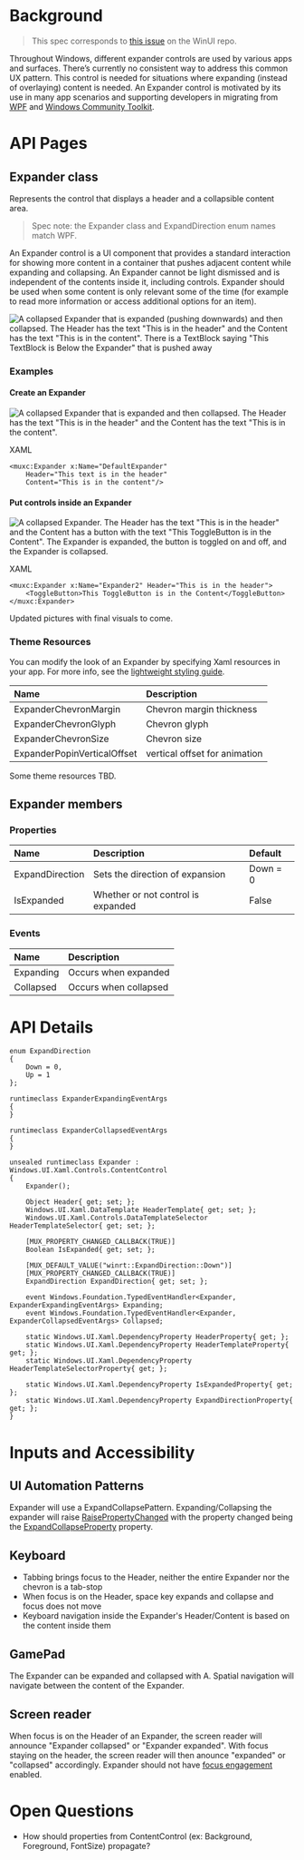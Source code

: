
# Background

 > This spec corresponds to [this issue](https://github.com/microsoft/microsoft-ui-xaml/issues/3279) on the WinUI repo. 

Throughout Windows, different expander controls are used by various apps and surfaces.
There’s currently no consistent way to address this common UX pattern.
This control is needed for situations where expanding (instead of overlaying) content is needed.
An Expander control is motivated by its use in many app scenarios and supporting developers in migrating from
[WPF](https://docs.microsoft.com/en-us/dotnet/desktop/wpf/controls/expander-overview?view=netframeworkdesktop-4.8)
and [Windows Community Toolkit](https://docs.microsoft.com/en-us/windows/communitytoolkit/controls/expander).  

# API Pages

## Expander class

Represents the control that displays a header and a collapsible content area.

> Spec note: the Expander class and ExpandDirection enum names match WPF.

An Expander control is a UI component that provides a standard interaction for
showing more content in a container that pushes adjacent content while expanding and collapsing.
An Expander cannot be light dismissed and is independent of the contents inside it, including controls.
Expander should be used when some content is only relevant some of the time (for example to
read more information or access additional options for an item). 

![A collapsed Expander that is expanded (pushing downwards) and then collapsed. The Header has the text "This is in the header" and the Content has the text "This is in the content". There is a TextBlock saying "This TextBlock is Below the Expander" that is pushed away](images/Expander_with_textblock.gif)

### Examples

#### Create an Expander

![A collapsed Expander that is expanded and then collapsed. The Header has the text "This is in the header" and the Content has the text "This is in the content".](images/Expander.gif)

XAML
~~~~
<muxc:Expander x:Name="DefaultExpander" 
    Header="This text is in the header" 
    Content="This is in the content"/>
~~~~

#### Put controls inside an Expander

![A collapsed Expander. The Header has the text "This is in the header" and the Content has a button with the text "This ToggleButton is in the Content". The Expander is expanded, the button is toggled on and off, and the Expander is collapsed. ](images/Expander_togglebutton.gif)

XAML
~~~~
<muxc:Expander x:Name="Expander2" Header="This is in the header"> 
    <ToggleButton>This ToggleButton is in the Content</ToggleButton>
</muxc:Expander>
~~~~

Updated pictures with final visuals to come.

### Theme Resources

You can modify the look of an Expander by specifying Xaml resources in your app.
For more info, see the
[lightweight styling guide](https://docs.microsoft.com/en-us/windows/uwp/design/controls-and-patterns/xaml-styles#lightweight-styling).

| Name| Description | 
| :---------- | :------- | 
| ExpanderChevronMargin | Chevron margin thickness| 
| ExpanderChevronGlyph | Chevron glyph| 
| ExpanderChevronSize | Chevron size|
| ExpanderPopinVerticalOffset | vertical offset for animation| 

Some theme resources TBD.



## Expander members

### Properties

| Name | Description | Default |
| :---------- | :------- | :------- |
| ExpandDirection | Sets the direction of expansion | Down = 0 |
| IsExpanded | Whether or not control is expanded | False |

### Events
| Name | Description | 
| :---------- | :------- | 
| Expanding | Occurs when expanded |
| Collapsed| Occurs when collapsed |



# API Details

~~~~
enum ExpandDirection
{
    Down = 0,
    Up = 1
};

runtimeclass ExpanderExpandingEventArgs
{
}

runtimeclass ExpanderCollapsedEventArgs
{
}
 
unsealed runtimeclass Expander : Windows.UI.Xaml.Controls.ContentControl
{
    Expander();

    Object Header{ get; set; };
    Windows.UI.Xaml.DataTemplate HeaderTemplate{ get; set; };
    Windows.UI.Xaml.Controls.DataTemplateSelector HeaderTemplateSelector{ get; set; };

    [MUX_PROPERTY_CHANGED_CALLBACK(TRUE)]
    Boolean IsExpanded{ get; set; };

    [MUX_DEFAULT_VALUE("winrt::ExpandDirection::Down")]
    [MUX_PROPERTY_CHANGED_CALLBACK(TRUE)]
    ExpandDirection ExpandDirection{ get; set; };

    event Windows.Foundation.TypedEventHandler<Expander, ExpanderExpandingEventArgs> Expanding;
    event Windows.Foundation.TypedEventHandler<Expander, ExpanderCollapsedEventArgs> Collapsed;

    static Windows.UI.Xaml.DependencyProperty HeaderProperty{ get; };
    static Windows.UI.Xaml.DependencyProperty HeaderTemplateProperty{ get; };
    static Windows.UI.Xaml.DependencyProperty HeaderTemplateSelectorProperty{ get; };

    static Windows.UI.Xaml.DependencyProperty IsExpandedProperty{ get; };
    static Windows.UI.Xaml.DependencyProperty ExpandDirectionProperty{ get; };
}
~~~~

# Inputs and Accessibility

## UI Automation Patterns
Expander will use a ExpandCollapsePattern. Expanding/Collapsing the expander will raise [RaisePropertyChanged](https://docs.microsoft.com/en-us/uwp/api/windows.ui.xaml.automation.peers.automationpeer.raisepropertychangedevent?view=winrt-19041) with the property changed being the [ExpandCollapseProperty](https://docs.microsoft.com/en-us/uwp/api/windows.ui.xaml.automation.expandcollapsepatternidentifiers.expandcollapsestateproperty?view=winrt-19041) property.

## Keyboard
* Tabbing brings focus to the Header, neither the entire Expander nor the chevron is a tab-stop
* When focus is on the Header, space key expands and collapse and focus does not move
* Keyboard navigation inside the Expander's Header/Content is based on the content inside them

## GamePad
The Expander can be expanded and collapsed with A. Spatial navigation will navigate between the content of the Expander. 

## Screen reader
When focus is on the Header of an Expander, the screen reader will announce "Expander collapsed" or "Expander expanded". With focus staying on the header, the screen reader will then anounce "expanded" or "collapsed" accordingly. Expander should not have [focus engagement](https://docs.microsoft.com/en-us/windows/uwp/design/input/gamepad-and-remote-interactions#focus-engagement) enabled. 

<!-- # Appendix
<!-- Anything else that you want to write down for posterity, but 
that isn't necessary to understand the purpose and usage of the API.
For example, implementation details. --> 

# Open Questions
* How should properties from ContentControl (ex: Background, Foreground, FontSize) propagate?
